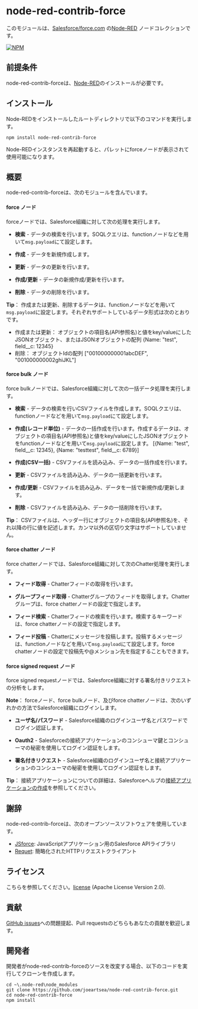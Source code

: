 node-red-contrib-force
========================
このモジュールは、<a href="http://www.salesforce.com/" target="_new">Salesforce/force.com</a> の<a href="http://nodered.org" target="_new">Node-RED</a> ノードコレクションです。

[![NPM](https://nodei.co/npm/node-red-contrib-force.png?downloads=true)](https://nodei.co/npm/node-red-contrib-force/)

前提条件
-------

node-red-contrib-forceは、<a href="http://nodered.org" target="_new">Node-RED</a>のインストールが必要です。


インストール
-------

Node-REDをインストールしたルートディレクトリで以下のコマンドを実行します。

    npm install node-red-contrib-force

Node-REDインスタンスを再起動すると、パレットにforceノードが表示されて使用可能になります。

概要
-------

node-red-contrib-forceは、次のモジュールを含んでいます。

#### force ノード

forceノードでは、Salesforce組織に対して次の処理を実行します。

- **検索** - データの検索を行います。SOQLクエリは、functionノードなどを用いて`msg.payload`にて設定します。

- **作成** - データを新規作成します。

- **更新** - データの更新を行います。

- **作成/更新** - データの新規作成/更新を行います。

- **削除** - データの削除を行います。

**Tip**： 作成または更新、削除するデータは、functionノードなどを用いて`msg.payload`に設定します。それぞれサポートしているデータ形式は次のとおりです。
- 作成または更新： オブジェクトの項目名(API参照名)と値をkey/valueにしたJSONオブジェクト、またはJSONオブジェクトの配列
      {Name: "test", field__c: 12345}
- 削除： オブジェクトIdの配列
      ["001000000001abcDEF", "001000000002ghiJKL"]

#### force bulk ノード

force bulkノードでは、Salesforce組織に対して次の一括データ処理を実行します。

- **検索** - データの検索を行いCSVファイルを作成します。SOQLクエリは、functionノードなどを用いて`msg.payload`にて設定します。

- **作成(レコード単位)** - データの一括作成を行います。作成するデータは、オブジェクトの項目名(API参照名)と値をkey/valueにしたJSONオブジェクトをfunctionノードなどを用いて`msg.payload`に設定します。
      [{Name: "test", field__c: 12345}, {Name: "testtest", field__c: 6789}]

- **作成(CSV一括)** - CSVファイルを読み込み、データの一括作成を行います。

- **更新** - CSVファイルを読み込み、データの一括更新を行います。

- **作成/更新** - CSVファイルを読み込み、データを一括で新規作成/更新します。

- **削除** - CSVファイルを読み込み、データの一括削除を行います。

**Tip**： CSVファイルは、ヘッダー行にオブジェクトの項目名(API参照名)を、それ以降の行に値を記述します。カンマ以外の区切り文字はサポートしていません。

#### force chatter ノード

force chatterノードでは、Salesforce組織に対して次のChatter処理を実行します。

- **フィード取得** - Chatterフィードの取得を行います。

- **グループフィード取得** - Chatterグループのフィードを取得します。Chatterグループは、force chatterノードの設定で指定します。

- **フィード検索** - Chatterフィードの検索を行います。検索するキーワードは、force chatterノードの設定で指定します。

- **フィード投稿** - Chatterにメッセージを投稿します。投稿するメッセージは、functionノードなどを用いて`msg.payload`にて設定します。force chatterノードの設定で投稿先や@メンション先を指定することもできます。

#### force signed request ノード

force signed requestノードでは、Salesforce組織に対する署名付きリクエストの分析をします。

**Note**： forceノード、force bulkノード、及びforce chatterノードは、次のいずれかの方法でSalesforce組織にログインします。

- **ユーザ名/パスワード** - Salesforce組織のログインユーザ名とパスワードでログイン認証します。

- **Oauth2** - Salesforceの接続アプリケーションのコンシューマ鍵とコンシューマの秘密を使用してログイン認証をします。

- **署名付きリクエスト** - Salesforce組織のログインユーザ名と接続アプリケーションのコンシューマの秘密を使用してログイン認証をします。

**Tip**： 接続アプリケーションについての詳細は、Salesforceヘルプの[接続アプリケーションの作成](https://help.salesforce.com/articleView?id=connected_app_create.htm&type=5)を参照してください。

謝辞
-------

node-red-contrib-forceは、次のオープンソースソフトウェアを使用しています。

- [JSforce](https://github.com/jsforce/jsforce): JavaScriptアプリケーション用のSalesforce APIライブラリ
- [Requet](https://github.com/request/request): 簡略化されたHTTPリクエストクライアント


ライセンス
-------

こちらを参照してください。[license](https://github.com/joeartsea/node-red-contrib-force/blob/master/LICENSE) (Apache License Version 2.0).


貢献
-------

[GitHub issues](https://github.com/joeartsea/node-red-contrib-force/issues)への問題提起、Pull requestsのどちらもあなたの貢献を歓迎します。


開発者
-------

開発者がnode-red-contrib-forceのソースを改変する場合、以下のコードを実行してクローンを作成します。

```
cd ~\.node-red\node_modules
git clone https://github.com/joeartsea/node-red-contrib-force.git
cd node-red-contrib-force
npm install
```
